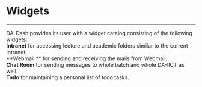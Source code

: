 # Widgets


---



DA-Dash provides its user with a widget catalog consisting of the following widgets:<br/>
**Intranet** for accessing lecture and academic folders similar to the current Intranet.<br/>
**Webmail ** for sending and receiving the mails from Webmail.<br/>
**Chat Room** for sending messages to whole batch and whole DA-IICT as well.<br/> 
**Todo** for maintaining a personal list of todo tasks.<br/>